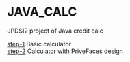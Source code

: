 # JAVA_CALC
JPDSI2 project of Java credit calc

<a href="https://github.com/przemuszgodus/JAVA_CALC/tree/step_1">step-1</a> Basic calculator</br>
<a href="https://github.com/przemuszgodus/JAVA_CALC/tree/step_2">step-2</a> Calculator with PriveFaces design</br>
